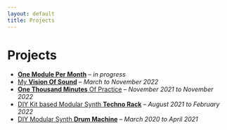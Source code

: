 ```yaml
---
layout: default
title: Projects
---
```


# Projects

* [**One Module Per Month**](/projects/one-module-per-month) – *in progress*
* [My **Vision Of Sound**](/projects/my-vision-of-sound) – *March to November 2022*
* [**One Thousand Minutes** Of Practice](/projects/one-thousand-minutes-of-practice) – *November 2021 to November 2022*
* [DIY Kit based Modular Synth **Techno Rack**](/projects/diy-kit-based-modular-synthesizer-techno-rack) – *August 2021 to February 2022*
* [DIY Modular Synth **Drum Machine**](/projects/diy-modular-synthesizer-drum-machine) – *March 2020 to April 2021*

